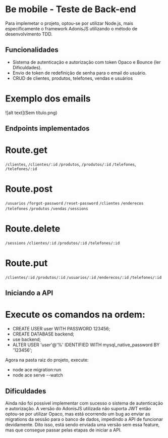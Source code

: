 # Be mobile - Teste de Back-end
Para implemetar o projeto, optou-se por utilizar Node.js, mais especificamente o framework AdonisJS utilizando o método de desenvolvimento TDD.

## Funcionalidades
- Sistema de autenticação e autorização com token Opaco e Bounce (ler Dificuldades). 
- Envio de token de redefinição de senha para o email do usuário.
- CRUD de clientes, produtos, telefones, vendas e usuários

# Exemplo dos emails
![alt text](Sem título.png)

## Endpoints implementados 
# Route.get 
`/clientes`, `/clientes/:id`
`/produtos`, `/produtos/:id`
`/telefones`, `/telefones/:id`

# Route.post
`/usuarios`
`/forgot-password`
`/reset-password`
`/clientes`
`/enderecos`
`/telefones`
`/produtos`
`/vendas`
`/sessions` 

# Route.delete
`/sessions` 
`/clientes/:id`
`/produtos/:id`
`/telefones/:id`

# Route.put
`/clientes/:id`
`/produtos/:id`
`/usuarios/:id`
`/enderecos/:id`
`/telefones/:id`

## Iniciando a API 
# Execute os comandos na ordem:
- CREATE USER user WITH PASSWORD 123456;
- CREATE DATABASE backend;
- use backend;
- ALTER USER 'user'@'%' IDENTIFIED WITH mysql_native_password BY '123456';

Agora na pasta raiz do projeto, execute:
- node ace migration:run
- node ace serve --watch

## Dificuldades
Ainda não foi possível implementar com sucesso o sistema de autenticação e autorização. A versão do AdonisJS utilizada não suporta JWT então optou-se por utilizar Opaco, mas está ocorrendo um bug ao enviar as migrations da sessão para o banco de dados, impedindo a API de funcionar devidamente. 
Dito isso, está sendo enviada uma versão sem essa feature, mas que consegue passar pelas etapas de iniciar a API.
